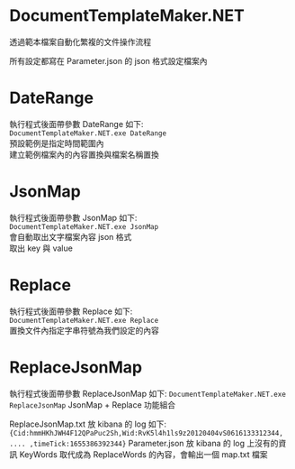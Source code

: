 # DocumentTemplateMaker.NET
透過範本檔案自動化繁複的文件操作流程

所有設定都寫在 Parameter.json 的 json 格式設定檔案內  
# DateRange  
執行程式後面帶參數 DateRange 如下:  
`DocumentTemplateMaker.NET.exe DateRange`  
預設範例是指定時間範圍內  
建立範例檔案內的內容置換與檔案名稱置換  

# JsonMap  
執行程式後面帶參數 JsonMap 如下:  
`DocumentTemplateMaker.NET.exe JsonMap`  
會自動取出文字檔案內容 json 格式  
取出 key 與 value  

# Replace  
執行程式後面帶參數 Replace 如下:  
`DocumentTemplateMaker.NET.exe Replace`  
置換文件內指定字串符號為我們設定的內容  

# ReplaceJsonMap
執行程式後面帶參數 ReplaceJsonMap 如下: 
`DocumentTemplateMaker.NET.exe ReplaceJsonMap`
JsonMap + Replace 功能組合

ReplaceJsonMap.txt 放 kibana 的 log 如下:
`{Cid:hmmHKhJWH4F12QPaPuc2Sh,Wid:RvK5l4h1ls9z20120404vS0616133312344, .... ,timeTick:1655386392344}`
Parameter.json 放 kibana 的 log 上沒有的資訊
KeyWords 取代成為 ReplaceWords 的內容，會輸出一個 map.txt 檔案


